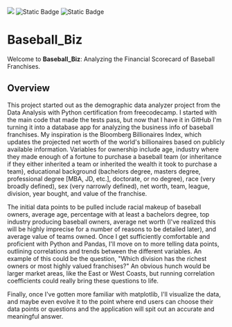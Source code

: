 <img src="https://img.shields.io/github/license/SterlingIvey/Baseball_Billions">
<img alt="Static Badge" src="https://img.shields.io/badge/Python%20-%20version%203.12.3%20-%20%233776AB?logo=Python">
<img alt="Static Badge" src="https://img.shields.io/badge/pandas%20-%20%23150458?logo=pandas">

<h1>Baseball_Biz</h1>

Welcome to **Baseball_Biz**: Analyzing the Financial Scorecard of Baseball Franchises.


<h2>Overview</h2>

This project started out as the demographic data analyzer project from the Data Analysis with Python certification from freecodecamp. I started with the main code that made the tests pass, but now that I have it in GitHub I'm turning it into a database app for analyzing the business info of baseball franchises. My inspiration is the Bloomberg Billionaires Index, which updates the projected net worth of the world's billionaires based on publicly available information. Variables for ownership include age, industry where they made enough of a fortune to purchase a baseball team (or inheritance if they either inherited a team or inherited the wealth it took to purchase a team), educational background (bachelors degree, masters degree, professional degree [MBA, JD, etc.], doctorate, or no degree), race (very broadly defined), sex (very narrowly defined), net worth, team, league, division, year bought, and value of the franchise.

The initial data points to be pulled include racial makeup of baseball owners, average age, percentage with at least a bachelors degree, top industry producing baseball owners, average net worth (I've realized this will be highly imprecise for a number of reasons to be detailed later), and average value of teams owned. Once I get sufficiently comfortable and proficient with Python and Pandas, I'll move on to more telling data points, outlining correlations and trends between the different variables. An example of this could be the question, "Which division has the richest owners or most highly valued franchises?" An obvious hunch would be larger market areas, like the East or West Coasts, but running correlation coefficients could really bring these questions to life.

Finally, once I've gotten more familiar with matplotlib, I'll visualize the data, and maybe even evolve it to the point where end users can choose their data points or questions and the application will spit out an accurate and meaningful answer. 
